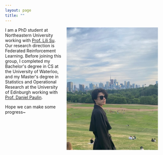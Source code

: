 ```yaml
---
layout: page
title: ""
---
```


<img src="/assets/images/thumbnail_32FFF408@C7739343.328DC562.jpg" alt="Image description" style="zoom:67%; float: right; margin-left: 20px" />

I am a PhD student at Northeastern University working with [Prof. Lili Su](https://lilisu3.sites.northeastern.edu/). Our research direction is Federated Reinforcement Learning.
Before joining this group, I completed my Bachelor's degree in CS at the University of Waterloo, and my Master's degree in Statistics and Operational Research at the University of Edinburgh working with [Prof. Daniel Paulin](https://sites.google.com/site/paulindani/). 

Hope we can make some progress~
